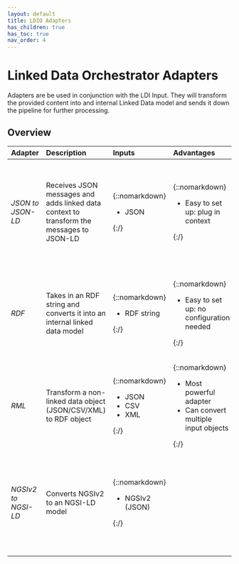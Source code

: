 ```yaml
---
layout: default
title: LDIO Adapters
has_children: true
has_toc: true
nav_order: 4
---
```


# Linked Data Orchestrator Adapters

Adapters are be used in conjunction with the LDI Input. They will transform the provided content into and internal Linked Data model and sends it down the pipeline for further processing.

## Overview

| Adapter             | Description                                                                              | Inputs                                                             | Advantages                                                                                             | Disadvantages                                                                                                            |
|:--------------------|:-----------------------------------------------------------------------------------------|:-------------------------------------------------------------------|:-------------------------------------------------------------------------------------------------------|:-------------------------------------------------------------------------------------------------------------------------|
| _JSON to JSON-LD_   | Receives JSON messages and adds linked data context to transform the messages to JSON-LD | {::nomarkdown}<ul><li>JSON</li></ul>{:/}                           | {::nomarkdown}<ul><li>Easy to set up: plug in context</li></ul>{:/}                                    | {::nomarkdown}<ul><li>Only works with JSON as input</li> <li>Slower performance when deserializing model</li></ul>{:/}   |
| _RDF_               | Takes in an RDF string and converts it into an internal linked data model                | {::nomarkdown}<ul><li>RDF string</li></ul>{:/}                     | {::nomarkdown}<ul><li>Easy to set up: no configuration needed</li></ul>{:/}                            | {::nomarkdown}<ul><li>Only works with RDF as input</li> <li>Only supports valid RDF MIME types</li></ul>{:/}             |
| _RML_               | Transform a non-linked data object (JSON/CSV/XML) to RDF object                          | {::nomarkdown}<ul><li>JSON</li> <li>CSV</li> <li>XML</li></ul>{:/} | {::nomarkdown}<ul><li>Most powerful adapter</li> <li>Can convert multiple input objects </li></ul>{:/} | {::nomarkdown}<ul><li>RML knowledge needed to do mapping</li></ul>{:/}                                                   |
| _NGSIv2 to NGSI-LD_ | Converts NGSIv2 to an NGSI-LD model                                                      | {::nomarkdown}<ul><li>NGSIv2 (JSON)</li></ul>{:/}                  |                                                                                                        | {::nomarkdown}<ul><li>Only works with NGSIv2 as input</li> <li>Slower performance when deserializing model</li></ul>{:/} |
